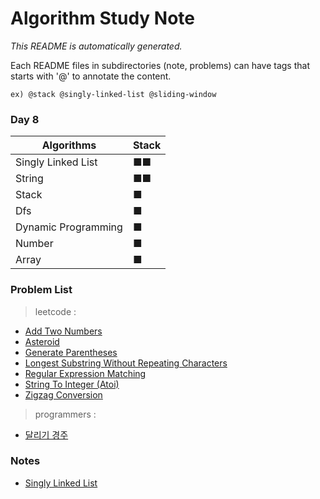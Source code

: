 
# Algorithm Study Note  

_This README is automatically generated._  

Each README files in subdirectories (note, problems) can have tags that starts with '@' to annotate the content.  

```
ex) @stack @singly-linked-list @sliding-window  
```

### Day 8  
| Algorithms |      Stack      |
|-----------|------------------|
| Singly Linked List | ■■ |
| String | ■■ |
| Stack | ■ |
| Dfs | ■ |
| Dynamic Programming | ■ |
| Number | ■ |
| Array | ■ |


### Problem List  
> leetcode :
  - [Add Two Numbers](https://github.com/greyfolk99/algorithm/tree/main/problems/leetcode/Add%20Two%20Numbers)
  - [Asteroid](https://github.com/greyfolk99/algorithm/tree/main/problems/leetcode/Asteroid)
  - [Generate Parentheses](https://github.com/greyfolk99/algorithm/tree/main/problems/leetcode/Generate%20Parentheses)
  - [Longest Substring Without Repeating Characters](https://github.com/greyfolk99/algorithm/tree/main/problems/leetcode/Longest%20Substring%20Without%20Repeating%20Characters)
  - [Regular Expression Matching](https://github.com/greyfolk99/algorithm/tree/main/problems/leetcode/Regular%20Expression%20Matching)
  - [String To Integer (Atoi)](https://github.com/greyfolk99/algorithm/tree/main/problems/leetcode/String%20to%20Integer%20(atoi))
  - [Zigzag Conversion](https://github.com/greyfolk99/algorithm/tree/main/problems/leetcode/Zigzag%20Conversion)
  > programmers :
  - [달리기 경주](https://github.com/greyfolk99/algorithm/tree/main/problems/programmers/달리기%20경주)
  


### Notes
- [Singly Linked List](https://github.com/greyfolk99/algorithm/tree/main/notes/Singly%20Linked%20List)

